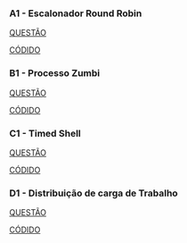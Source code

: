 ### A1 - Escalonador Round Robin

[QUESTÃO](./Trabalho%201/Questões/https:moj.naquadah.com.br:contests:sundfeld_fso_2025_01_lab01:fso-escalonador-round-robin.pdf)
<br>

[CÓDIDO](./Trabalho%201/Códigos/A1.c)


### B1 -  Processo Zumbi

[QUESTÃO](./Trabalho%201/Questões/https:moj.naquadah.com.br:contests:sundfeld_fso_2025_01_lab01:processo-zumbi.pdf)
<br>

[CÓDIDO](./Trabalho%201/Códigos/B1.c)


### C1 - Timed Shell

[QUESTÃO](./Trabalho%201/Questões/https:moj.naquadah.com.br:contests:sundfeld_fso_2025_01_lab01:fso-timedshell.pdf)
<br>

[CÓDIDO](./Trabalho%201/Códigos/C1.c)


### D1 - Distribuição de carga de Trabalho 

[QUESTÃO](./Trabalho%201/Questões/https:moj.naquadah.com.br:contests:sundfeld_fso_2025_01_lab01:fso-pthreads-mutex.pdf)
<br>

[CÓDIDO](./Trabalho%201/Códigos/D1.c)